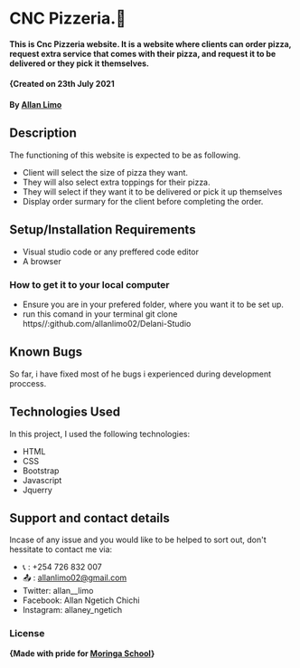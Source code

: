 # CNC Pizzeria.:pizza:

#### This is Cnc Pizzeria website. It is a website where clients can order pizza, request extra service that comes with their pizza, and request it to be delivered or they pick it themselves.

#### {Created on 23th July 2021

#### By **<a href="github.com/allanlimo02" target="_blank">Allan Limo</a>**

## Description
The functioning of this website is expected to be as following.
* Client will select the size of pizza they want.
* They will also select extra toppings for their pizza.
* They will select if they want it to be delivered or pick it up themselves
* Display order surmary for the client before completing the order.

## Setup/Installation Requirements
* Visual studio code or any preffered code editor
* A browser

### How to get it to your local computer
* Ensure you are in your prefered folder, where you want it to be set up.
* run this comand in your terminal git clone https//:github.com/allanlimo02/Delani-Studio

## Known Bugs
So far, i have fixed most of he bugs i experienced during development proccess.

## Technologies Used
In this project, I used the following technologies:
* HTML
* CSS
* Bootstrap
* Javascript
* Jquerry

## Support and contact details
Incase of any issue and you would like to be helped to sort out, don't hessitate to contact me via:
* :telephone_receiver: : +254 726 832 007
* :outbox_tray: : allanlimo02@gmail.com
* Twitter: allan__limo
* Facebook: Allan Ngetich Chichi
* Instagram: allaney_ngetich
### License


**{Made with pride for <a href="https://moringaschool.com" target="_blank">Moringa School</a>}**